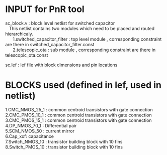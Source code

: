 # INPUT for PnR tool
sc_block.v : block level netlist for switched capacitor  
&nbsp;&nbsp;&nbsp;This netlist contains two modules which need to be placed and routed hierarchicaly.  
&nbsp;&nbsp;&nbsp;&nbsp;&nbsp;&nbsp;1.switched_capacitor_filter : top level module , corresponding constraint are there in switched_capacitor_filter.const  
&nbsp;&nbsp;&nbsp;&nbsp;&nbsp;&nbsp;2.telescopic_ota : sub module , corresponding constraint are there in telescopic_ota.const  
        
sc.lef : lef file with block dimensions and pin locations

# BLOCKS used (defined in lef, used in netlist)
1.CMC_NMOS_25_1 : common centroid transistors with gate connection  
2.CMC_PMOS_10_1 : common centroid transistors with gate connection  
3.CMC_PMOS_15_1 : common centroid transistors with gate connection  
4.DP_NMOS_70_1 : Differential pair  
5.SCM_NMOS_50 : current mirror  
6.Cap_xxf: capacitance  
7.Switch_NMOS_10 : transistor building block with 10 fins  
8.Switch_PMOS_10 : transistor building block with 10 fins
